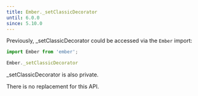 ```yaml
---
title: Ember._setClassicDecorator
until: 6.0.0
since: 5.10.0
---
```



Previously, _setClassicDecorator could be accessed via the `Ember` import:
```js
import Ember from 'ember';

Ember._setClassicDecorator

```
_setClassicDecorator is also private.

There is no replacement for this API.

